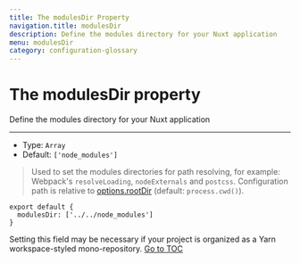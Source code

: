```yaml
---
title: The modulesDir Property
navigation.title: modulesDir
description: Define the modules directory for your Nuxt application
menu: modulesDir
category: configuration-glossary
---
```

# The modulesDir property

Define the modules directory for your Nuxt application

---

- Type: `Array`
- Default: `['node_modules']`

> Used to set the modules directories for path resolving, for example: Webpack's `resolveLoading`, `nodeExternals` and `postcss`. Configuration path is relative to [options.rootDir](./configuration-glossary/configuration-rootdir) (default: `process.cwd()`).

```js{}[nuxt.config.js]
export default {
  modulesDir: ['../../node_modules']
}
```

Setting this field may be necessary if your project is organized as a Yarn workspace-styled mono-repository.
<span style='float: footnote;'><a href="../index.html#toc">Go to TOC</a></span>
